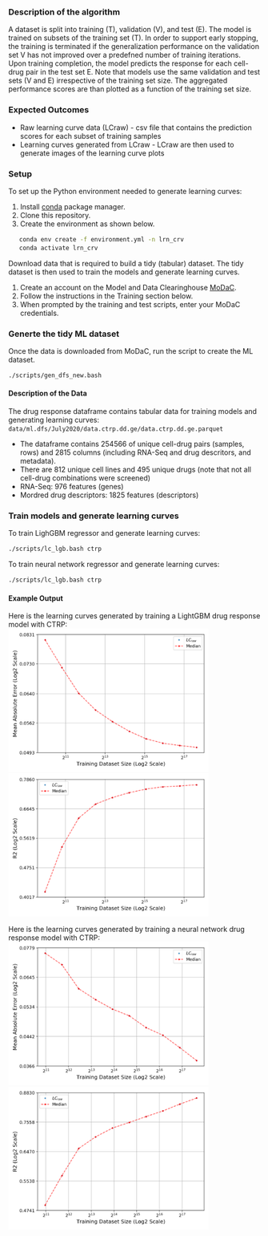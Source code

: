 ### Description of the algorithm
A dataset is split into training (T), validation (V), and test (E). The model is trained on subsets of the training set (T). In order to support early stopping, the training is terminated if the generalization performance on the validation set V has not improved over a predefned number of training iterations. Upon training completion, the model predicts the response for each cell-drug pair in the test set E. Note that models use the same validation and test sets (V and E) irrespective of the training set size. The aggregated performance scores are than plotted as a function of the training set size.


### Expected Outcomes
* Raw learning curve data (LCraw) - csv file that contains the prediction scores for each subset of training samples
* Learning curves generated from LCraw - LCraw are then used to generate images of the learning curve plots 


### Setup
To set up the Python environment needed to generate learning curves:
1. Install [conda](https://docs.conda.io/en/latest/) package manager.
2. Clone this repository.
3. Create the environment as shown below.

```bash
   conda env create -f environment.yml -n lrn_crv
   conda activate lrn_crv
```

Download data that is required to build a tidy (tabular) dataset. The tidy dataset is then used to train the models and generate learning curves.
1. Create an account on the Model and Data Clearinghouse [MoDaC](modac.cancer.gov). 
2. Follow the instructions in the Training section below.
3. When prompted by the training and test scripts, enter your MoDaC credentials.


### Generte the tidy ML dataset
Once the data is downloaded from MoDaC, run the script to create the ML dataset.
```bash
./scripts/gen_dfs_new.bash
```

#### Description of the Data
The drug response dataframe contains tabular data for training models and generating learning curves: `data/ml.dfs/July2020/data.ctrp.dd.ge/data.ctrp.dd.ge.parquet`
* The dataframe contains 254566 of unique cell-drug pairs (samples, rows) and 2815 columns (including RNA-Seq and drug descritors, and metadata).
* There are 812 unique cell lines and 495 unique drugs (note that not all cell-drug combinations were screened)
* RNA-Seq: 976 features (genes)
* Mordred drug descriptors: 1825 features (descriptors)
 

### Train models and generate learning curves
To train LighGBM regressor and generate learning curves:
```bash
./scripts/lc_lgb.bash ctrp
```

To train neural network regressor and generate learning curves:
```bash
./scripts/lc_lgb.bash ctrp
```

#### Example Output
Here is the learning curves generated by training a LightGBM drug response model with CTRP:
<img src="../readme_images/plot_log_scale_lgb/lc.mean_absolute_error.png" alt="drawing" width="400"/> <img src="../readme_images/plot_log_scale_lgb/lc.r2.png" alt="drawing" width="400"/>

Here is the learning curves generated by training a neural network drug response model with CTRP:
<img src="../readme_images/plot_log_scale_nn_reg0/lc.mean_absolute_error.png" alt="drawing" width="400"/> <img src="../readme_images/plot_log_scale_nn_reg0/lc.r2.png" alt="drawing" width="400"/>
